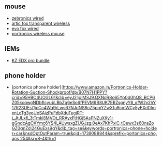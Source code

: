 ## mouse
- [zebronics wired](https://www.amazon.in/ZEBRONICS-Gaming-Rainbow-Precision-Buttons/dp/B0CG13FJ5M/ref=sr_1_3?sr=8-3)
- [artic fox transparent wireless](https://www.amazon.in/Arctic-Fox-Transparent-Bluetooth-Rechargeable/dp/B0CP9NSXYJ/ref=sr_1_14?sr=8-14)
- [evo fox wired](https://www.amazon.in/EvoFox-Spectre-Lighting-Breathing-White/dp/B0CNQ75PC8/ref=sr_1_16?sr=8-16)
- [portronics wireless mouse](https://www.amazon.in/Portronics-Wireless-Bluetooth-Connectivity-Rechargeable/dp/B0BG8LZNYL?crid=45LYL8G7RP9T&dib=eyJ2IjoiMSJ9.9QZp3CLXta-C6BmopFOujpJldyefGRbRht8HF-9pk9ntYQkxNjBfAItd2lRDUr66pCViiBhrFgklCsHqw3-_MwtqJTgXpFmCr3rJQy_BObHBwWAjMFX364w0HE7oS-LpRmG8f8apUjJLCOCy1J8XXLmXzABbj3ikxzoVQzoXa_-uZEJ6c8-6imtjiMnOCYaP4LDAsj7T3Y_TGT7iwU-azxLjMMFbzn_eNp78wXcabiY.FPQWlv5XaEQvoUuS_BP5a3uyRezvFDCk4OuAbjDNHic&dib_tag=se&keywords=portronics+toad+one&nsdOptOutParam=true&qid=1736087795&sprefix=portonics+to,aps,605&sr=8-3)

## IEMs
- [KZ EDX pro bundle](https://www.headphonezone.in/products/kz-edx-pro-headphone-zone-x-ddhifi-hi-res-dac)

## phone holder
- [portonics phone holder](https://www.amazon.in/Portronics-Holder-Rotation-Suction-Shockproof/dp/B07N7H1PPY?crid=95HBC4UOGL61&dib=eyJ2IjoiMSJ9.QXNdR8o65Yp0dGhQ8_BCP6Z05kcqwgNDbftcyubLBbZg6eSo6fPEVM6B8UK7EBZsgnyY6_ofW2y2hY17R23UEst1jcCc4Wq9rLws67NJdNS8oZ5pmYZwXfu9cmWCy5yFXdDImxnLcTg3yoUeSAizPuFdbXduTugjRT-j_JtJLx6_3tTmkl8MVOt_RRAyxFtHGj5AsPNZuXKy1-gGndcAgOXYmc6YS4LAUwsxgZUGJzg.0eAx7KhPxiC_tCewx3s60nsZoGZ0gnZdi24GuExs9gY&dib_tag=se&keywords=portronics+phone+holder+car&nsdOptOutParam=true&qid=1736088844&sprefix=portonics+pho,aps,254&sr=8-4&th=1